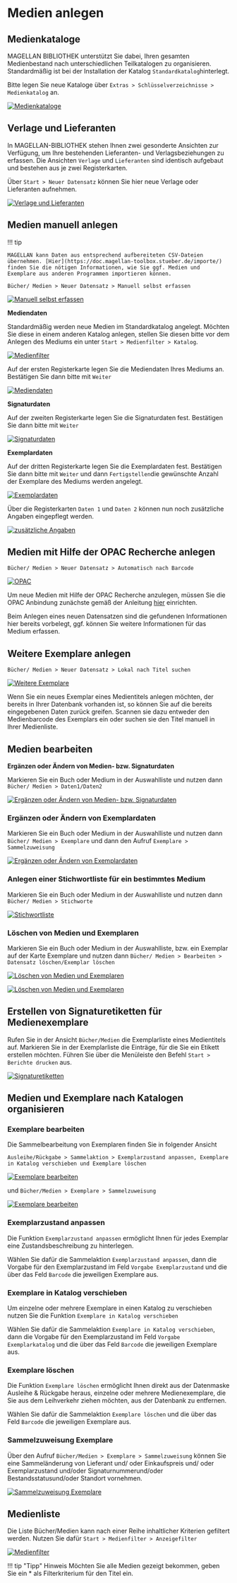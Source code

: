 [4]:/assets/images/bib4.png "Medienkataloge"
[5]:/assets/images/bib5.png "Verlage und Lieferanten"
[6]:/assets/images/bib6.png "Manuell selbst erfassen"
[7]:/assets/images/bib7.png "Mediendaten"
[8]:/assets/images/bib8.png "Signaturdaten"
[9]:/assets/images/bib9.png "Exemplardaten"
[10]:/assets/images/bib10.png "Medienfilter"
[11]:/assets/images/bib11.png "zusätzliche Angaben"
[12]:/assets/images/bib12.png "OPAC"
[13]:/assets/images/bib13.png "Weitere Exemplare"
[14]:/assets/images/bib14.png "Ergänzen oder Ändern von Medien- bzw. Signaturdaten"
[15]:/assets/images/bib15.png "Ergänzen oder Ändern von Exemplardaten"
[16]:/assets/images/bib16.png "Stichwortliste"
[17]:/assets/images/bib17.png "Löschen von Medien und Exemplaren"
[18]:/assets/images/bib18.png "Löschen von Medien und Exemplaren"
[19]:/assets/images/bib19.png "Signaturetiketten"
[20]:/assets/images/bib20.png "Exemplare bearbeiten"
[21]:/assets/images/bib21.png "Exemplare bearbeiten"
[22]:/assets/images/bib22.png "Sammelzuweisung Exemplare"
[23]:/assets/images/bib23.png "Medienfilter"

# Medien anlegen

## Medienkataloge 

MAGELLAN BIBLIOTHEK unterstützt Sie dabei, Ihren gesamten Medienbestand nach unterschiedlichen Teilkatalogen zu organisieren. Standardmäßig ist bei der Installation der Katalog `Standardkatalog`hinterlegt.

Bitte legen Sie neue Kataloge über `Extras > Schlüsselverzeichnisse > Medienkatalog` an.

[![Medienkataloge][4]][4]

## Verlage und Lieferanten

In MAGELLAN-BIBLIOTHEK stehen Ihnen zwei gesonderte Ansichten zur Verfügung, um Ihre bestehenden Lieferanten- und Verlagsbeziehungen zu erfassen. Die Ansichten `Verlage` und `Lieferanten` sind identisch aufgebaut und bestehen aus je zwei Registerkarten.

Über `Start > Neuer Datensatz` können Sie hier neue Verlage oder Lieferanten aufnehmen.

[![Verlage und Lieferanten][4]][4]

## Medien manuell anlegen

!!! tip

    MAGELLAN kann Daten aus entsprechend aufbereiteten CSV-Dateien übernehmen. [Hier](https://doc.magellan-toolbox.stueber.de/importe/) finden Sie die nötigen Informationen, wie Sie ggf. Medien und Exemplare aus anderen Programmen importieren können. 

`Bücher/ Medien > Neuer Datensatz > Manuell selbst erfassen`

[![Manuell selbst erfassen][6]][6]

**Mediendaten**

Standardmäßig werden neue Medien im Standardkatalog angelegt. Möchten Sie diese in einem anderen Katalog anlegen, stellen Sie diesen bitte vor dem Anlegen des Mediums ein unter `Start > Medienfilter > Katalog`.

[![Medienfilter][10]][10]

Auf der ersten Registerkarte legen Sie die Mediendaten Ihres Mediums an. Bestätigen Sie dann bitte mit `Weiter`

[![Mediendaten][7]][7]

**Signaturdaten**

Auf der zweiten Registerkarte legen Sie die Signaturdaten fest. Bestätigen Sie dann bitte mit `Weiter`

[![Signaturdaten][8]][8]

**Exemplardaten**

Auf der dritten Registerkarte legen Sie die Exemplardaten fest. Bestätigen Sie dann bitte mit `Weiter` und dann `Fertigstellen`die gewünschte Anzahl der Exemplare des Mediums werden angelegt.

[![Exemplardaten][9]][9]

Über die Registerkarten `Daten 1` und `Daten 2` können nun noch zusätzliche Angaben eingepflegt werden.

[![zusätzliche Angaben][11]][11]

## Medien mit Hilfe der OPAC Recherche anlegen

`Bücher/ Medien > Neuer Datensatz > Automatisch nach Barcode`

[![OPAC][12]][12]

Um neue Medien mit Hilfe der OPAC Recherche anzulegen, müssen Sie die OPAC Anbindung zunächste gemäß der Anleitung [hier](https://doc.magellan.stueber.de/bibliothek/tutorial/opac/) einrichten.

Beim Anlegen eines neuen Datensatzen sind die gefundenen Informationen  hier bereits vorbelegt, ggf. können Sie weitere Informationen für das Medium erfassen.

## Weitere Exemplare anlegen

`Bücher/ Medien > Neuer Datensatz > Lokal nach Titel suchen`

[![Weitere Exemplare][13]][13]

Wenn Sie ein neues Exemplar eines Medientitels anlegen möchten, der bereits in Ihrer Datenbank vorhanden ist, so können Sie auf die bereits eingegebenen Daten zurück greifen. Scannen sie dazu entweder den Medienbarcode des Exemplars ein oder suchen sie den Titel manuell in Ihrer Medienliste.

## Medien bearbeiten

**Ergänzen oder Ändern von Medien- bzw. Signaturdaten**

Markieren Sie ein Buch oder Medium in der Auswahlliste und nutzen dann `Bücher/ Medien > Daten1/Daten2`

[![Ergänzen oder Ändern von Medien- bzw. Signaturdaten][14]][14]

### Ergänzen oder Ändern von Exemplardaten

Markieren Sie ein Buch oder Medium in der Auswahlliste und nutzen dann `Bücher/ Medien > Exemplare` und dann den Aufruf `Exemplare > Sammelzuweisung`

[![Ergänzen oder Ändern von Exemplardaten][15]][15]

### Anlegen einer Stichwortliste für ein bestimmtes Medium

Markieren Sie ein Buch oder Medium in der Auswahlliste und nutzen dann `Bücher/ Medien > Stichworte`

[![Stichwortliste][16]][16]

### Löschen von Medien und Exemplaren

Markieren Sie ein Buch oder Medium in der Auswahlliste, bzw. ein Exemplar auf der Karte Exemplare und nutzen dann `Bücher/ Medien > Bearbeiten > Datensatz löschen/Exemplar löschen`

[![Löschen von Medien und Exemplaren][17]][17]

[![Löschen von Medien und Exemplaren][18]][18]

## Erstellen von Signaturetiketten für Medienexemplare

Rufen Sie in der Ansicht `Bücher/Medien` die Exemplarliste eines Medientitels auf.
Markieren Sie in der Exemplarliste die Einträge, für die Sie ein Etikett erstellen möchten.
Führen Sie über die Menüleiste den Befehl `Start > Berichte drucken` aus.

[![Signaturetiketten][19]][19]

## Medien und Exemplare nach Katalogen organisieren

### Exemplare bearbeiten

Die Sammelbearbeitung von Exemplaren finden Sie in folgender Ansicht

`Ausleihe/Rückgabe > Sammelaktion > Exemplarzustand anpassen, Exemplare in Katalog verschieben und Exemplare löschen`

[![Exemplare bearbeiten][20]][20]

und `Bücher/Medien > Exemplare > Sammelzuweisung`

[![Exemplare bearbeiten][21]][21]

### Exemplarzustand anpassen

Die Funktion `Exemplarzustand anpassen` ermöglicht Ihnen für jedes Exemplar eine Zustandsbeschreibung zu hinterlegen.

Wählen Sie dafür die Sammelaktion `Exemplarzustand anpassen`, dann die Vorgabe für den Exemplarzustand im Feld `Vorgabe Exemplarzustand` und die über das Feld `Barcode` die jeweiligen Exemplare aus.

### Exemplare in Katalog verschieben

Um einzelne oder mehrere Exemplare in einen Katalog zu verschieben nutzen Sie die Funktion `Exemplare in Katalog verschieben`

Wählen Sie dafür die Sammelaktion `Exemplare in Katalog verschieben`, dann die Vorgabe für den Exemplarzustand im Feld `Vorgabe Exemplarkatalog` und die über das Feld `Barcode` die jeweiligen Exemplare aus.

### Exemplare löschen

Die Funktion `Exemplare löschen` ermöglicht Ihnen direkt aus der Datenmaske Ausleihe & Rückgabe heraus, einzelne oder mehrere Medienexemplare, die Sie aus dem Leihverkehr ziehen möchten, aus der Datenbank zu entfernen.

Wählen Sie dafür die Sammelaktion `Exemplare löschen` und die über das Feld `Barcode` die jeweiligen Exemplare aus.

### Sammelzuweisung Exemplare

Über den Aufruf `Bücher/Medien > Exemplare > Sammelzuweisung` können Sie eine Sammeländerung von Lieferant und/ oder Einkaufspreis und/ oder Exemplarzustand und/oder Signaturnummerund/oder Bestandsstatusund/oder Standort vornehmen.

[![Sammelzuweisung Exemplare][22]][22]

## Medienliste

Die Liste Bücher/Medien kann nach einer Reihe inhaltlicher Kriterien gefiltert werden. Nutzen Sie dafür `Start > Medienfilter > Anzeigefilter`

[![Medienfilter][23]][23]

!!! tip "Tipp" Hinweis
    Möchten Sie alle Medien gezeigt bekommen, geben Sie ein * als Filterkriterium für den Titel ein.

